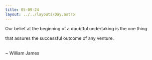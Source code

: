 ```yaml
---
title: 05-09-24
layout: ../../layouts/Day.astro
---
```


Our belief at the beginning of a doubtful undertaking is the one thing

that assures the successful outcome of any venture.

<br />
~ William James